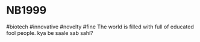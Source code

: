 # NB1999
#biotech
#innovative
#novelty
#fine
The world is filled with full of educated fool people.
kya be saale sab sahi?
